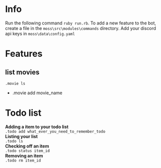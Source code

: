 # Info

Run the following command ```ruby run.rb```.
To add a new feature to the bot, create a file in  the ```moss\src\modules\commands``` directory. 
Add your discord api keys in ```moss\data\config.yaml```





# Features
## list movies
```.movie ls```
- .movie add movie_name

# Todo list
<b>Adding a item to your todo list</b><br>
```.todo add what_ever_you_need_to_remember_todo```<br>
<b>Listing your list</b><br>
```.todo ls```<br>
<b>Checking off an item</b><br>
```.todo status item_id```<br>
<b>Removing an item</b><br>
```.todo rm item_id```<br>
